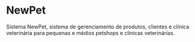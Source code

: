 # NewPet

Sistema NewPet, sistema de gerenciamento de produtos, clientes e clínica veterinária para pequenas e médios petshops e clinicas veterinárias.
